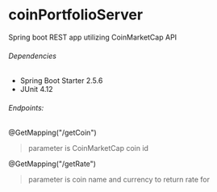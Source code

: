 # coinPortfolioServer
Spring boot REST app utilizing CoinMarketCap API

###### Dependencies
- Spring Boot Starter 2.5.6
- JUnit 4.12

###### Endpoints:
@GetMapping("/getCoin") 
>parameter is CoinMarketCap coin id

@GetMapping("/getRate") 
>parameter is coin name and currency to return rate for

